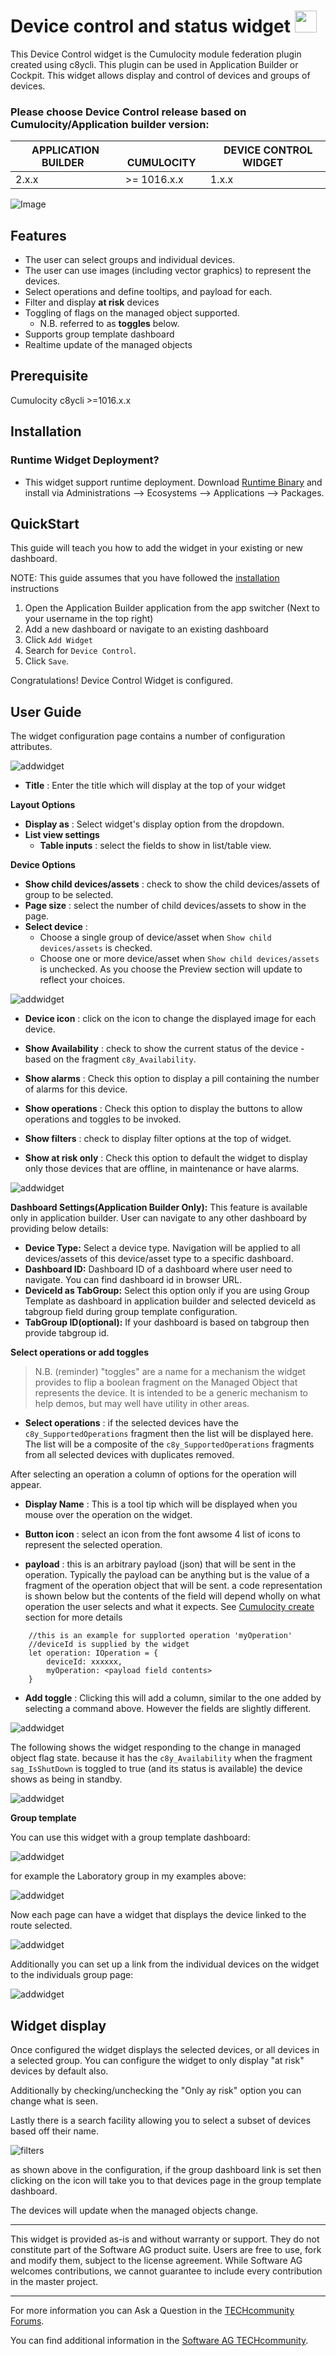 
# Device control and status widget [<img width="35" src="https://user-images.githubusercontent.com/32765455/211497905-561e9197-18b9-43d5-a023-071d3635f4eb.png"/>](https://github.com/SoftwareAG/cumulocity-device-control-plugin/releases/download/1.2.1/sag-ps-pkg-device-control-widget-1.2.1.zip)

  

  
This Device Control widget is the Cumulocity module federation plugin created using c8ycli. This plugin can be used in Application Builder or Cockpit.
This widget allows display and control of devices and groups of devices.



### Please choose Device Control release based on Cumulocity/Application builder version:

|APPLICATION BUILDER &nbsp;| &nbsp; CUMULOCITY&nbsp;  | &nbsp; DEVICE CONTROL WIDGET &nbsp; |
|--------------------|-------------|-----------------------|
| 2.x.x              |  >= 1016.x.x| 1.x.x                 | 


![Image](images/device.png)


## Features

*   The user can select groups and individual devices.
*   The user can use images (including vector graphics) to represent the devices.
*   Select operations and define tooltips, and payload for each.
*   Filter and display **at risk** devices
*   Toggling of flags on the managed object supported.
    *   N.B. referred to as **toggles** below.
*   Supports group template dashboard
*   Realtime update of the managed objects
  
## Prerequisite
   Cumulocity c8ycli >=1016.x.x
   
   
## Installation

### Runtime Widget Deployment?

* This widget support runtime deployment. Download [Runtime Binary](https://github.com/SoftwareAG/cumulocity-device-control-plugin/releases/download/1.2.1/sag-ps-pkg-device-control-widget-1.2.1.zip) and install via Administrations --> Ecosystems --> Applications --> Packages.


## QuickStart

This guide will teach you how to add the widget in your existing or new dashboard.

NOTE: This guide assumes that you have followed the [installation](https://github.com/SoftwareAG/cumulocity-runtime-widget-loader) instructions

1. Open the Application Builder application from the app switcher (Next to your username in the top right)
2. Add a new dashboard or navigate to an existing dashboard
3. Click `Add Widget`
4. Search for `Device Control`.
5. Click `Save`.

Congratulations! Device Control Widget is configured.

## User Guide

The widget configuration page contains a number of configuration attributes.

![addwidget](images/defaultConfiguration.png)

-   **Title** : Enter the title which will display at the top of your widget

**Layout Options**

-   **Display as** : Select widget's display option from the dropdown.
-   **List view settings** 
    -   **Table inputs** : select the fields to show in list/table view.

**Device Options**
-   **Show child devices/assets** : check to show the child devices/assets of group to be selected.
-   **Page size** : select the number of child devices/assets to show in the page.
-   **Select device** : 
    -   Choose a single group of device/asset when `Show child devices/assets` is checked. 
    -   Choose one or more device/asset when `Show child devices/assets` is unchecked. 
    As you choose the Preview section will update to reflect your choices.

![addwidget](images/selectDevice600.gif)

-   **Device icon** : click on the icon to change the displayed image for each device.

-   **Show Availability** : check to show the current status of the device - based on the fragment `c8y_Availability`.

-   **Show alarms** : Check this option to display a pill containing the number of alarms for this device.

-   **Show operations** : Check this option to display the buttons to allow operations and toggles to be invoked.

-   **Show filters** : check to display filter options at the top of widget.

-   **Show at risk only** : Check this option to default the widget to display only those devices that are offline, in maintenance or have alarms.

![addwidget](images/operations.gif)

**Dashboard Settings(Application Builder Only):** This feature is available only in application builder. User can navigate to any other dashboard by providing below details:
-   **Device Type:** Select a device type. Navigation will be applied to all devices/assets of this device/asset type to a specific dashboard.
-   **Dashboard ID:** Dashboard ID of a dashboard where user need to navigate. You can find dashboard id in browser URL.
-   **DeviceId as TabGroup:** Select this option only if you are using Group Template as dashboard in application builder and selected deviceId as tabgroup field during group template configuration.
-   **TabGroup ID(optional):** If your dashboard is based on tabgroup then provide tabgroup id.

**Select operations or add toggles**

> N.B. (reminder) "toggles" are a name for a mechanism the widget provides to flip a boolean fragment on the Managed Object that represents the device. It is intended to be a generic mechanism to help demos, but may well have utility in other areas.

-   **Select operations** : if the selected devices have the `c8y_SupportedOperations` fragment then the list will be displayed here. The list will be a composite of the `c8y_SupportedOperations` fragments from all selected devices with duplicates removed.

After selecting an operation a column of options for the operation will appear.

-   **Display Name** : This is a tool tip which will be displayed when you mouse over the operation on the widget.

-   **Button icon** : select an icon from the font awsome 4 list of icons to represent the selected operation.

-   **payload** : this is an arbitrary payload (json) that will be sent in the operation. Typically the payload can be anything but is the value of a fragment of the operation object that will be sent. a code representation is shown below but the contents of the field will depend wholly on what operation the user selects and what it expects. See [Cumulocity create](http://resources.cumulocity.com/documentation/websdk/client/classes/operationservice.html) section for more details  


```
    //this is an example for supplorted operation 'myOperation'
    //deviceId is supplied by the widget
    let operation: IOperation = {
        deviceId: xxxxxx,
        myOperation: <payload field contents>
    }
```

-   **Add toggle** : Clicking this will add a column, similar to the one added by selecting a command above. However the fields are slightly different.

![addwidget](images/toggle.gif)

The following shows the widget responding to the change in managed object flag state. because it has the `c8y_Availability` when the fragment `sag_IsShutDown` is toggled to true (and its status is available) the device shows as being in standby.

![addwidget](images/toggleworking.gif)

**Group template**

You can use this widget with a group template dashboard:

![addwidget](images/templatedashboard.png)

for example the Laboratory group in my examples above:

![addwidget](images/groupdashboard.png)

Now each page can have a widget that displays the device linked to the route selected.

![addwidget](images/grouptemplate.gif)

Additionally you can set up a link from the individual devices on the widget to the individuals group page:

![addwidget](images/grouplinks.gif)

## Widget display

Once configured the widget displays the selected devices, or all devices in a selected group. You can configure the widget to only display "at risk" devices by default also.

Additionally by checking/unchecking the "Only ay risk" option you can change what is seen.

Lastly there is a search facility allowing you to select a subset of devices based off their name.

![filters](images/filter.gif)

as shown above in the configuration, if the group dashboard link is set then clicking on the icon will take you to that devices page in the group template dashboard.

The devices will update when the managed objects change.

---

This widget is provided as-is and without warranty or support. They do not constitute part of the Software AG product suite. Users are free to use, fork and modify them, subject to the license agreement. While Software AG welcomes contributions, we cannot guarantee to include every contribution in the master project.

---  

For more information you can Ask a Question in the [TECHcommunity Forums](https://tech.forums.softwareag.com/tags/c/forum/1/Cumulocity-IoT).

You can find additional information in the [Software AG TECHcommunity](https://tech.forums.softwareag.com/tag/Cumulocity-IoT).
